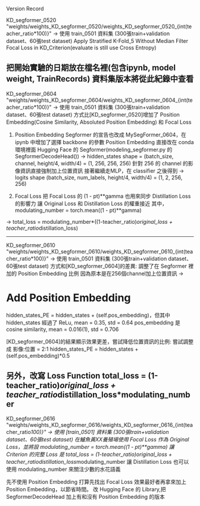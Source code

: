 Version Record


KD_segformer_0520
"weights/weights_KD_segformer_0520/weights_KD_segformer_0520_{int(teacher_ratio*100)}"
->
使用 train_0501 資料集 (300張train+validation dataset、60張test dataset)
Apply Stratified K-Fold_5
Without Median Filter
Focal Loss in KD_Criterion(evaluate is still use Cross Entropy)

把開始實驗的日期放在檔名裡(包含ipynb, model weight, TrainRecords)
資料集版本將從此紀錄中查看
--------------------------------------------------------
KD_segformer_0604
"weights/weights_KD_segformer_0604/weights_KD_segformer_0604_{int(teacher_ratio*100)}"
->
使用 train_0501 資料集 (300張train+validation dataset、60張test dataset)
方式比[KD_segformer_0520]增加了 Position Embedding(Cosine Similarity, Absoluted Position Embedding) 和 Focal Loss

1. Position Embedding
Segformer 的宣告也改成 MySegFormer_0604，在 ipynb 中增加了選擇 backbone 的參數
Position Embedding 直接改在 conda 環境裡面 Hugging Face 的 Segformer(modeling_segformer.py 的 SegformerDecodeHead())
-> hidden_states shape = (batch_size, channel, height/4, width/4) = (1, 256, 256, 256)
針對 256 的 channel 的影像資訊直接強制加上位置資訊
接著繼續走MLP，在 classifier 之後得到
-> logits shape (batch_size, num_labels, height/4, width/4) = (1, 2, 256, 256)

2. Focal Loss
把 Focal Loss 的 (1 - pt)**gamma 也用來同步 Distillation Loss的影響力
讓 Original Loss 和 Distillation Loss 的權重接近
其中，modulating_number = torch.mean((1 - pt)**gamma)

-> total_loss = modulating_number*((1-teacher_ratio)*original_loss + teacher_ratio*distillation_loss)

--------------------------------------------------------
KD_segformer_0610
"weights/weights_KD_segformer_0610/weights_KD_segformer_0610_{int(teacher_ratio*100)}"
->
使用 train_0501 資料集 (300張train+validation dataset、60張test dataset)
方式和[KD_segformer_0604]的差異:
調整了在 Segformer 裡加的 Position Embedding 比例
因為原本是在256個channel加上位置資訊 ->
# Add Position Embedding
hidden_states_PE = hidden_states + (self.pos_embedding)，但其中
hidden_states 經過了 ReLu, mean = 0.35, std = 0.64
pos_embedding 是 cosine similarity, mean = 0.016(1), std = 0.706

[KD_segformer_0604]的結果顯示效果更差，嘗試降低位置資訊的比例: 嘗試調整成 影像:位置 = 2:1
hidden_states_PE = hidden_states + (self.pos_embedding)*0.5

另外，改寫 Loss Function
total_loss = (1-teacher_ratio)*original_loss + teacher_ratio*distillation_loss*modulating_number
--------------------------------------------------------
KD_segformer_0616
"weights/weights_KD_segformer_0616/weights_KD_segformer_0616_{int(teacher_ratio*100)}"
->
使用 [train_0501] 資料集 (300張train+validation dataset、60張test dataset)
在鱸魚黃XX養殖場使用 Focal Loss 作為 Original Loss，並將設 modulating_number = torch.mean((1 - pt)**gamma)
讓 Criterion 的完整 Loss 是 total_loss = (1-teacher_ratio)*original_loss + teacher_ratio*distillation_loss*modulating_number
讓 Distillation Loss 也可以使用 modulating_number 來關注少數的水花語義

先不使用 Position Embedding
打算先找出 Focal Loss 效果最好者再拿來加上 Position Embedding，以節省時間。
改 Hugging Face 的 Library,把 SegformerDecodeHead 加上有和沒有 Position Embedding 的版本